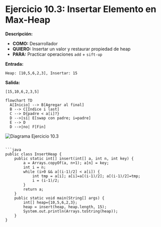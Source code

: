 # Ejercicio 10.3: Insertar Elemento en Max-Heap  
**Descripción:**  
- **COMO:** Desarrollador  
- **QUIERO:** Insertar un valor y restaurar propiedad de heap  
- **PARA:** Practicar operaciones `add` + `sift-up`  

**Entrada:**  
```
Heap: [10,5,6,2,3], Insertar: 15
```

**Salida:**  
```
[15,10,6,2,3,5]
```

```mermaid
flowchart TD
  A[Inicio] --> B[Agregar al final]  
  B --> C[Índice i last]  
  C --> D{padre < a[i]?}  
  D -->|sí| E[swap con padre; i=padre]  
  E --> D  
  D -->|no| F[Fin]
```

![Diagrama Ejercicio 10.3](diagram3.png)
```

```java
public class InsertHeap {
    public static int[] insert(int[] a, int n, int key) {
        a = Arrays.copyOf(a, n+1); a[n] = key;
        int i = n;
        while (i>0 && a[(i-1)/2] < a[i]) {
            int tmp = a[i]; a[i]=a[(i-1)/2]; a[(i-1)/2]=tmp;
            i = (i-1)/2;
        }
        return a;
    }
    public static void main(String[] args) {
        int[] heap={10,5,6,2,3};
        heap = insert(heap, heap.length, 15);
        System.out.println(Arrays.toString(heap));
    }
}
```